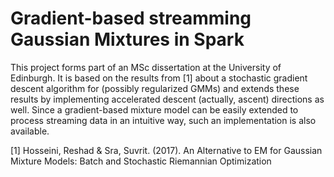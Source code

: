 # Gradient-based streamming Gaussian Mixtures in Spark
This project forms part of an MSc dissertation at the University of Edinburgh. 
It is based on the results from [1] about a stochastic gradient descent algorithm for (possibly regularized GMMs) and extends these results by implementing accelerated descent (actually, ascent) directions as well. Since a gradient-based mixture model can be easily extended to process streaming data in an intuitive way, such an implementation is also available.


[1] Hosseini, Reshad & Sra, Suvrit. (2017). An Alternative to EM for Gaussian Mixture Models: Batch and Stochastic Riemannian Optimization
